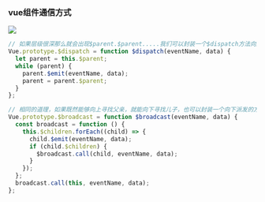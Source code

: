 ### vue组件通信方式

![](https://user-gold-cdn.xitu.io/2019/7/11/16bde5b613802d6b?w=499&h=566&f=png&s=133668)

```js
// 如果层级很深那么就会出现$parent.$parent.....我们可以封装一个$dispatch方法向上进行派发
Vue.prototype.$dispatch = function $dispatch(eventName, data) {
  let parent = this.$parent;
  while (parent) {
    parent.$emit(eventName, data);
    parent = parent.$parent;
  }
};

// 相同的道理，如果既然能够向上寻找父亲，就能向下寻找儿子，也可以封装一个向下派发的方法$broadcast
Vue.prototype.$broadcast = function $broadcast(eventName, data) {
  const broadcast = function () {
    this.$children.forEach((child) => {
      child.$emit(eventName, data);
      if (child.$children) {
        $broadcast.call(child, eventName, data);
      }
    });
  };
  broadcast.call(this, eventName, data);
};
```

